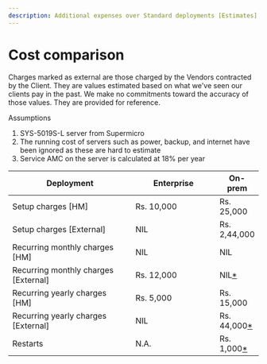 ```yaml
---
description: Additional expenses over Standard deployments [Estimates]
---
```


# Cost comparison

Charges marked as external are those charged by the Vendors contracted by the Client. They are values estimated based on what we've seen our clients pay in the past. We make no commitments toward the accuracy of those values. They are provided for reference.



Assumptions

1. SYS-5019S-L server from Supermicro
2. The running cost of servers such as power, backup, and internet have been ignored as these are hard to estimate
3. Service AMC on the server is calculated at 18% per year



<table><thead><tr><th width="332.3333333333333">Deployment</th><th width="206">Enterprise</th><th>On-prem</th></tr></thead><tbody><tr><td>Setup charges [HM]</td><td>Rs. 10,000</td><td>Rs. 25,000</td></tr><tr><td>Setup charges [External]</td><td>NIL</td><td>Rs. 2,44,000</td></tr><tr><td>Recurring monthly charges [HM]</td><td>NIL</td><td>NIL</td></tr><tr><td>Recurring monthly charges [External]</td><td>Rs. 12,000</td><td>NIL<a data-footnote-ref href="#user-content-fn-1">*</a></td></tr><tr><td>Recurring yearly charges [HM]</td><td>Rs. 5,000</td><td>Rs. 15,000</td></tr><tr><td>Recurring yearly charges [External]</td><td>NIL</td><td>Rs. 44,000<a data-footnote-ref href="#user-content-fn-2">*</a></td></tr><tr><td>Restarts</td><td>N.A.</td><td>Rs. 1,000<a data-footnote-ref href="#user-content-fn-3">*</a></td></tr></tbody></table>



[^1]: Estimated based on previous interactions with vendors. HM does not provide this service and can make no commitments toward this.

[^2]: Estimated based on previous interactions with vendors. HM does not provide this service and can make no commitments toward this.

[^3]: 6 restarts are complementary in a year. Overages are billed.
